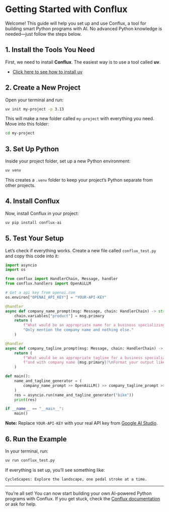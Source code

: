 # Getting Started with Conflux

Welcome! This guide will help you set up and use Conflux, a tool for building smart Python programs with AI. No advanced Python knowledge is needed—just follow the steps below.

## 1. Install the Tools You Need

First, we need to install **Conflux**. The easiest way is to use a tool called **uv**.

- [Click here to see how to install uv](https://docs.astral.sh/uv/getting-started/installation/)

## 2. Create a New Project

Open your terminal and run:

```bash
uv init my-project -p 3.13
```

This will make a new folder called `my-project` with everything you need. Move into this folder:

```bash
cd my-project
```

## 3. Set Up Python

Inside your project folder, set up a new Python environment:

```bash
uv venv
```

This creates a `.venv` folder to keep your project’s Python separate from other projects.

## 4. Install Conflux

Now, install Conflux in your project:

```bash
uv pip install conflux-ai
```

## 5. Test Your Setup

Let’s check if everything works. Create a new file called `conflux_test.py` and copy this code into it:

```python
import asyncio
import os

from conflux import HandlerChain, Message, handler
from conflux.handlers import OpenAiLLM

# Get a api key from openai.com
os.environ["OPENAI_API_KEY"] = "YOUR-API-KEY"

@handler
async def company_name_prompt(msg: Message, chain: HandlerChain) -> str:
    chain.variables["product"] = msg.primary
    return (
        f"What would be an appropriate name for a business specializing in {msg.primary}? "
        "Only mention the company name and nothing else."
    )

@handler
async def company_tagline_prompt(msg: Message, chain: HandlerChain) -> str:
    return (
        f"What would be an appropriate tagline for a business specializing in {chain.variables['product']} "
        f"and with company name {msg.primary}?\nFormat your output like this:\n{msg.primary}: <tagline>"
    )

def main():
    name_and_tagline_generator = (
        company_name_prompt >> OpenAiLLM() >> company_tagline_prompt >> OpenAiLLM()
    )
    res = asyncio.run(name_and_tagline_generator("bike"))
    print(res)

if __name__ == "__main__":
    main()
```

**Note:** Replace `YOUR-API-KEY` with your real API key from [Google AI Studio](https://aistudio.google.com/app/apikey).

## 6. Run the Example

In your terminal, run:

```bash
uv run conflux_test.py
```

If everything is set up, you’ll see something like:

```
CycleScapes: Explore the landscape, one pedal stroke at a time.
```

---

You’re all set! You can now start building your own AI-powered Python programs with Conflux. If you get stuck, check the [Conflux documentation](https://github.com/conflux-ai/conflux) or ask for help.
